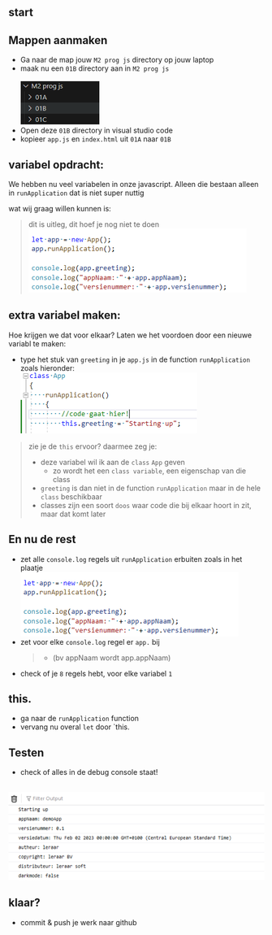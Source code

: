 
## start

## Mappen aanmaken

- Ga naar de map jouw `M2 prog js` directory op jouw laptop
- maak nu een `01B` directory aan in `M2 prog js`  
<br>![](img/mappen.PNG)
- Open deze `01B` directory in visual studio code
- kopieer `app.js` en `index.html` uit `01A` naar `01B`

## variabel opdracht:

We hebben nu veel variabelen in onze javascript.
Alleen die bestaan alleen in `runApplication` dat is niet super nuttig

wat wij graag willen kunnen is:
> dit is uitleg, dit hoef je nog niet te doen
<br>![](img/outside.PNG)


## extra variabel maken:

Hoe krijgen we dat voor elkaar?
Laten we het voordoen door een nieuwe variabl te maken:
- type het stuk van `greeting` in je `app.js` in de function `runApplication` zoals hieronder:
<br>![](img/classvar.PNG)

> zie je de `this` ervoor?
> daarmee zeg je:
>  - deze variabel wil ik aan de `class` `App` geven
>     - zo wordt het een `class variable`, een eigenschap van die class
>  - `greeting` is dan niet in de function `runApplication` maar in de hele `class` beschikbaar
>  - classes zijn een soort `doos` waar code die bij elkaar hoort in zit, maar dat komt later

## En nu de rest

- zet alle `console.log` regels uit `runApplication` erbuiten zoals in het plaatje
<br>![](img/outside.PNG)
- zet voor elke `console.log` regel er `app.` bij
  >  - (bv appNaam wordt app.appNaam) 
- check of je `8` regels hebt, voor elke variabel `1`

## this.

- ga naar de `runApplication` function
- vervang nu overal `let` door `this.  

## Testen

- check of alles in de debug console staat!

<br>![](img/resultB.PNG)


## klaar?

- commit & push je werk naar github
